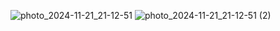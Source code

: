 ![photo_2024-11-21_21-12-51](https://github.com/user-attachments/assets/f073b89e-5a6a-4c4f-b983-54bc61422fb1)
![photo_2024-11-21_21-12-51 (2)](https://github.com/user-attachments/assets/ec67d9bb-df4d-4406-bbac-533c8c18b6b7)
